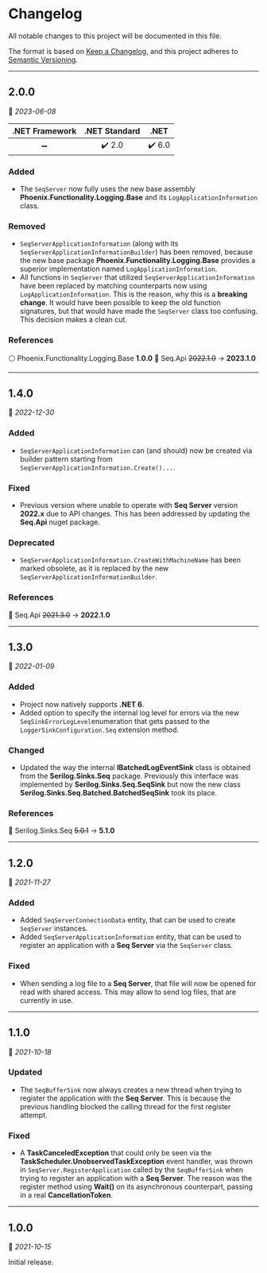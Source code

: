 # Changelog

All notable changes to this project will be documented in this file.

The format is based on [Keep a Changelog](https://keepachangelog.com/en/1.0.0/), and this project adheres to [Semantic Versioning](https://semver.org/spec/v2.0.0.html).
___

## 2.0.0

:calendar: _2023-06-08_

|   .NET Framework   |     .NET Standard      |                     .NET                      |
| :----------------: | :--------------------: | :-------------------------------------------: |
| :heavy_minus_sign: | :heavy_check_mark: 2.0 | :heavy_check_mark: 6.0 |

### Added

- The `SeqServer` now fully uses the new base assembly **Phoenix.Functionality.Logging.Base** and its `LogApplicationInformation` class.

### Removed

- `SeqServerApplicationInformation` (along with its `SeqServerApplicationInformationBuilder`) has been removed, because the new base package **Phoenix.Functionality.Logging.Base** provides a superior implementation named `LogApplicationInformation`.
- All functions in `SeqServer` that utilized `SeqServerApplicationInformation` have been replaced by matching counterparts now using `LogApplicationInformation`. This is the reason, why this is a **breaking change**. It would have been possible to keep the old function signatures, but that would have made the `SeqServer` class too confusing. This decision makes a clean cut. 

### References

:white_circle: Phoenix.Functionality.Logging.Base **1.0.0**
:large_blue_circle: Seq.Api ~~2022.1.0~~ → **2023.1.0**
___

## 1.4.0

:calendar: _2022-12-30_

### Added

- `SeqServerApplicationInformation` can (and should) now be created via builder pattern starting from `SeqServerApplicationInformation.Create()...`.

### Fixed

- Previous version where unable to operate with **Seq Server** version **2022.x** due to API changes. This has been addressed by updating the **Seq.Api** nuget package.

### Deprecated

- `SeqServerApplicationInformation.CreateWithMachineName` has been marked obsolete, as it is replaced by the new `SeqServerApplicationInformationBuilder`.

### References

:large_blue_circle: Seq.Api ~~2021.3.0~~ → **2022.1.0**

___

## 1.3.0

:calendar: _2022-01-09_

### Added

- Project now natively supports **.NET 6**.
- Added option to specify the internal log level for errors via the new `SeqSinkErrorLogLevel`enumeration that gets passed to the `LoggerSinkConfiguration.Seq` extension method.

### Changed

- Updated the way the internal **IBatchedLogEventSink** class is obtained from the **Serilog.Sinks.Seq** package. Previously this interface was implemented by **Serilog.Sinks.Seq.SeqSink** but now the new class **Serilog.Sinks.Seq.Batched.BatchedSeqSink** took its place.

### References

:large_blue_circle: Serilog.Sinks.Seq ~~5.0.1~~ → **5.1.0**
___

## 1.2.0

:calendar: _2021-11-27_

### Added

- Added `SeqServerConnectionData` entity, that can be used to create `SeqServer` instances.
- Added `SeqServerApplicationInformation` entity, that can be used to register an application with a **Seq Server** via the `SeqServer` class.

### Fixed

- When sending a log file to a **Seq Server**, that file will now be opened for read with shared access. This may allow to send log files, that are currently in use.
___

## 1.1.0

:calendar: _2021-10-18_

### Updated

- The `SeqBufferSink` now always creates a new thread when trying to register the application with the **Seq Server**. This is because the previous handling blocked the calling thread for the first register attempt.

### Fixed

- A **TaskCanceledException** that could only be seen via the **TaskScheduler.UnobservedTaskException** event handler, was thrown in `SeqServer.RegisterApplication` called by the `SeqBufferSink` when trying to register an application with a **Seq Server**. The reason was the register method using **Wait()** on its asynchronous counterpart, passing in a real **CancellationToken**.
___

## 1.0.0

:calendar: _2021-10-15_

Initial release.